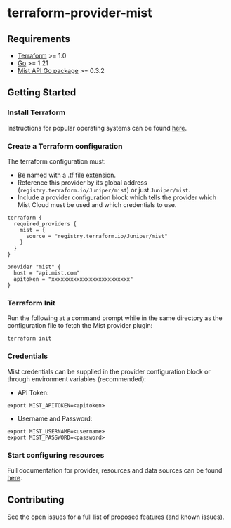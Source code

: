 # terraform-provider-mist

## Requirements
- [Terraform](https://developer.hashicorp.com/terraform/downloads) >= 1.0
- [Go](https://golang.org/doc/install) >= 1.21
- [Mist API Go package](https://pkg.go.dev/github.com/tmunzer/mistapi-go) >= 0.3.2

## Getting Started

### Install Terraform
Instructions for popular operating systems can be found [here](https://developer.hashicorp.com/terraform/tutorials/aws-get-started/install-cli).

### Create a Terraform configuration
The terraform configuration must:
* Be named with a .tf file extension.
* Reference this provider by its global address (`registry.terraform.io/Juniper/mist`) or just `Juniper/mist`.
* Include a provider configuration block which tells the provider which Mist Cloud must be used and which credentials to use.

```hcl
terraform {
  required_providers {
    mist = {
      source = "registry.terraform.io/Juniper/mist"
    }
  }
}

provider "mist" {
  host = "api.mist.com"
  apitoken = "xxxxxxxxxxxxxxxxxxxxxxxxx"
}
```

### Terraform Init
Run the following at a command prompt while in the same directory as the configuration file to fetch the Mist provider plugin:

```console
terraform init
```

### Credentials
Mist credentials can be supplied in the provider configuration block or through environment variables (recommended):

* API Token:
```console
export MIST_APITOKEN=<apitoken>
```

* Username and Password:
```console
export MIST_USERNAME=<username>
export MIST_PASSWORD=<password>
```

### Start configuring resources
Full documentation for provider, resources and data sources can be found [here](https://registry.terraform.io/providers/Juniper/mist/latest/docs).

## Contributing
See the open issues for a full list of proposed features (and known issues).
